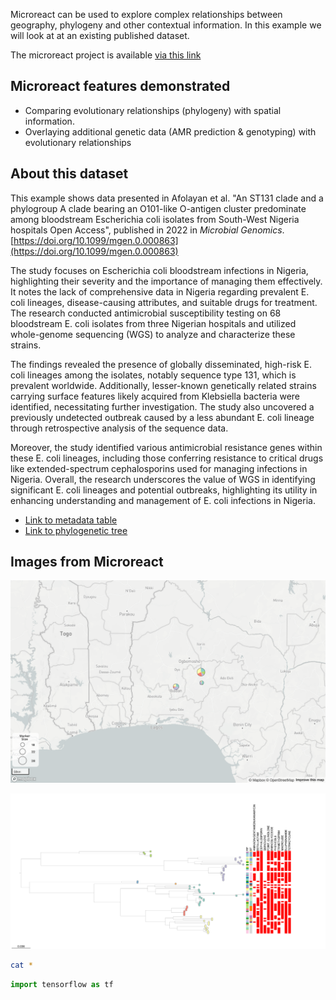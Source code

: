 
Microreact can be used to explore complex relationships between geography, phylogeny and other contextual information. In this example we will look at at an existing published dataset.

The microreact project is available [via this link](https://microreact.org/project/hmj3KwxS1dmmFPCKFx6qeA-invasive-escherichia-coli-sw-nigeria-2016-2018)

## Microreact features demonstrated

* Comparing evolutionary relationships (phylogeny) with spatial information.
* Overlaying additional genetic data (AMR prediction & genotyping) with evolutionary relationships 

## About this dataset 

This example shows data presented in Afolayan et al. "An ST131 clade and a phylogroup A clade bearing an O101-like O-antigen cluster predominate among bloodstream Escherichia coli isolates from South-West Nigeria hospitals Open Access", published in 2022 in *Microbial Genomics*. [https://doi.org/10.1099/mgen.0.000863](https://doi.org/10.1099/mgen.0.000863)

The study focuses on Escherichia coli bloodstream infections in Nigeria, highlighting their severity and the importance of managing them effectively. It notes the lack of comprehensive data in Nigeria regarding prevalent E. coli lineages, disease-causing attributes, and suitable drugs for treatment. The research conducted antimicrobial susceptibility testing on 68 bloodstream E. coli isolates from three Nigerian hospitals and utilized whole-genome sequencing (WGS) to analyze and characterize these strains.

The findings revealed the presence of globally disseminated, high-risk E. coli lineages among the isolates, notably sequence type 131, which is prevalent worldwide. Additionally, lesser-known genetically related strains carrying surface features likely acquired from Klebsiella bacteria were identified, necessitating further investigation. The study also uncovered a previously undetected outbreak caused by a less abundant E. coli lineage through retrospective analysis of the sequence data.

Moreover, the study identified various antimicrobial resistance genes within these E. coli lineages, including those conferring resistance to critical drugs like extended-spectrum cephalosporins used for managing infections in Nigeria. Overall, the research underscores the value of WGS in identifying significant E. coli lineages and potential outbreaks, highlighting its utility in enhancing understanding and management of E. coli infections in Nigeria.

* [Link to metadata table](https://microreact.org/api/files/raw?24b84257a3f709b645d02901978ea98198900fe5)
* [Link to phylogenetic tree](https://microreact.org/api/files/raw?d73e379972dfb70ef31b371e1ef619d034d5d2dd)

## Images from Microreact

![Map output from Microreact](./map.png)

![Tree output from Microreact](./tree.png)

``` bash 
cat * 
```

``` py
import tensorflow as tf
```